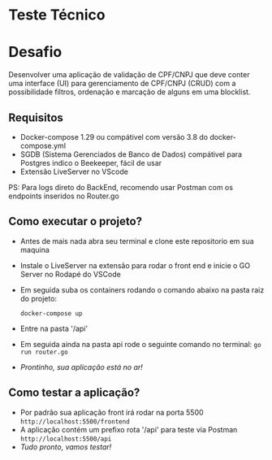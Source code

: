 # Teste Técnico


# Desafio

Desenvolver uma aplicação de validação de CPF/CNPJ que deve conter uma interface (UI) para
gerenciamento de CPF/CNPJ (CRUD) com a possibilidade filtros, ordenação e marcação de alguns em uma
blocklist.

## Requisitos

- Docker-compose 1.29 ou compátivel com versão 3.8 do docker-compose.yml
- SGDB (Sistema Gerenciados de Banco de Dados) compátivel para Postgres
indico o Beekeeper, fácil de usar
- Extensão LiveServer no VScode

PS: Para logs direto do BackEnd, recomendo usar Postman com os endpoints inseridos no Router.go


## Como executar o projeto?

- Antes de mais nada abra seu terminal e clone este repositorio em sua maquina

- Instale o LiveServer na extensão para rodar o front end e inicie o GO Server no Rodapé do VSCode

- Em seguida suba os containers rodando o comando abaixo na pasta raiz do projeto:

    ```docker-compose up ```
- Entre na pasta '/api' 

- Em seguida ainda na pasta api rode o seguinte comando no terminal:
    ```go run router.go```
- *Prontinho, sua aplicação está no ar!*
## Como testar a aplicação?
- Por padrão sua aplicação front irá rodar na porta 5500 ```http://localhost:5500/frontend```
- A aplicação contém um prefixo rota '/api' para teste via Postman ```http://localhost:5500/api```
- *Tudo pronto, vamos testar!*
